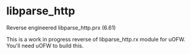 # libparse_http
Reverse engineered libparse_http.prx (6.61)

This is a work in progress reverse of libparse_http.rx module for uOFW. You'll need uOFW to build this.

